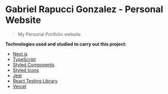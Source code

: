 # Gabriel Rapucci Gonzalez - Personal Website

> My Personal Portfolio website.

**Technologies used and studied to carry out this project:** <br>

- [Next.js](https://nextjs.org/)
- [TypeScript](https://www.typescriptlang.org/)
- [Styled Components](https://styled-components.com/)
- [Styled Icons](https://styled-icons.dev/)
- [Jest](https://jestjs.io/)
- [React Testing Library](https://testing-library.com/docs/react-testing-library/intro/)
- [Vercel](https://www.vercel.com)
